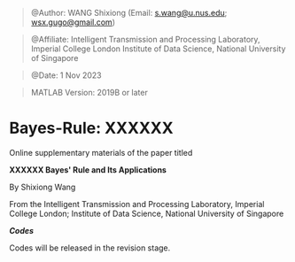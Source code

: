 > @Author: WANG Shixiong (Email: <s.wang@u.nus.edu>; <wsx.gugo@gmail.com>)

> @Affiliate: Intelligent Transmission and Processing Laboratory, Imperial College London
>             Institute of Data Science, National University of Singapore

> @Date: 1 Nov 2023

> MATLAB Version: 2019B or later

# Bayes-Rule: XXXXXX

Online supplementary materials of the paper titled 

**XXXXXX Bayes' Rule and Its Applications**
   
By Shixiong Wang

From the Intelligent Transmission and Processing Laboratory, Imperial College London; Institute of Data Science, National University of Singapore
   
***Codes***

Codes will be released in the revision stage.
